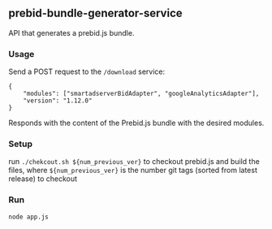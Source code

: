 ## prebid-bundle-generator-service

API that generates a prebid.js bundle. 

### Usage
Send a POST request to the `/download` service:
```
{
	"modules": ["smartadserverBidAdapter", "googleAnalyticsAdapter"],
	"version": "1.12.0"
}
```
Responds with the content of the Prebid.js bundle with the desired modules. 

### Setup

run `./chekcout.sh ${num_previous_ver}` to checkout prebid.js and build the files, where `${num_previous_ver}` is the number git tags (sorted from latest release) to checkout

### Run
`node app.js`